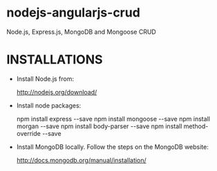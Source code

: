 nodejs-angularjs-crud
=====================
Node.js, Express.js, MongoDB and Mongoose CRUD


INSTALLATIONS
=============

- Install Node.js from:

	http://nodejs.org/download/


- Install node packages:

	npm install express --save
	npm install mongoose --save
	npm install morgan --save
	npm install body-parser --save
	npm install method-override --save


- Install MongoDB locally. Follow the steps on the MongoDB website:

	http://docs.mongodb.org/manual/installation/

